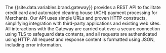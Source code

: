 <div class="method-area">
  <div class="method-copy">
    <div class="method-copy-padding">
      <p>The {{site.data.variables.brand.gateway}} provides a REST API to facilitate credit card and automated clearing house (ACH) payment processing for Merchants. Our API uses simple URLs and proven HTTP constructs, simplifying integration with third-party applications and existing web sites. All interactions with the Gateway are carried out over a secure connection using TLS to safeguard data contents, and all requests are authenticated using HTTP. All request and response content is formatted using JSON, including error information.</p>
    </div>
  </div>
</div>
